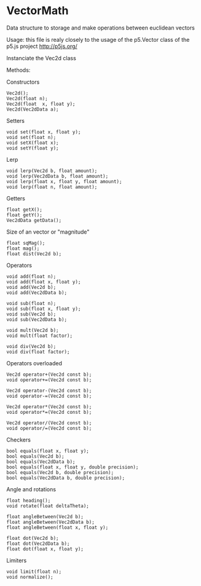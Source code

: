 # VectorMath
Data structure to storage and make operations between euclidean vectors 

Usage: this file is realy closely to the usage of the p5.Vector class of the p5.js project http://p5js.org/

Instanciate the Vec2d class

Methods:

Constructors

    Vec2d();
    Vec2d(float n);
    Vec2d(float  x, float y);
    Vec2d(Vec2dData a);
    
Setters

    void set(float x, float y);
    void set(float n);
    void setX(float x);
    void setY(float y);

Lerp

    void lerp(Vec2d b, float amount);
    void lerp(Vec2dData b, float amount);
    void lerp(float x, float y, float amount);
    void lerp(float n, float amount);
    
Getters

    float getX();
    float getY();
    Vec2dData getData();

Size of an vector or "magnitude"

    float sqMag(); 
    float mag();
    float dist(Vec2d b);

Operators

    void add(float n);
    void add(float x, float y);
    void add(Vec2d b);
    void add(Vec2dData b);

    void sub(float n);
    void sub(float x, float y);
    void sub(Vec2d b);
    void sub(Vec2dData b);

    void mult(Vec2d b);
    void mult(float factor);

    void div(Vec2d b);
    void div(float factor);

Operators overloaded

    Vec2d operator+(Vec2d const b);
    void operator+=(Vec2d const b);

    Vec2d operator-(Vec2d const b);
    void operator-=(Vec2d const b);

    Vec2d operator*(Vec2d const b);
    void operator*=(Vec2d const b);

    Vec2d operator/(Vec2d const b);
    void operator/=(Vec2d const b);

Checkers

    bool equals(float x, float y);
    bool equals(Vec2d b);
    bool equals(Vec2dData b);
    bool equals(float x, float y, double precision);
    bool equals(Vec2d b, double precision);
    bool equals(Vec2dData b, double precision);

Angle and rotations

    float heading();
    void rotate(float deltaTheta);

    float angleBetween(Vec2d b);
    float angleBetween(Vec2dData b);
    float angleBetween(float x, float y);

    float dot(Vec2d b);
    float dot(Vec2dData b);
    float dot(float x, float y);

Limiters

    void limit(float n);
    void normalize();
